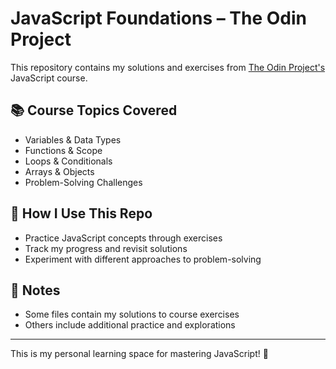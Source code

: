 # JavaScript Foundations – The Odin Project

This repository contains my solutions and exercises from [The Odin Project's](https://www.theodinproject.com/) JavaScript course.

## 📚 Course Topics Covered

- Variables & Data Types
- Functions & Scope
- Loops & Conditionals
- Arrays & Objects
- Problem-Solving Challenges

## 🚀 How I Use This Repo

- Practice JavaScript concepts through exercises
- Track my progress and revisit solutions
- Experiment with different approaches to problem-solving

## 📝 Notes

- Some files contain my solutions to course exercises
- Others include additional practice and explorations

---

This is my personal learning space for mastering JavaScript! 🚀
